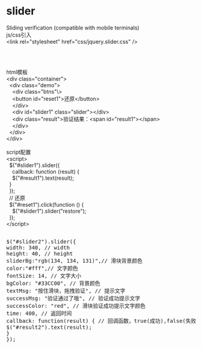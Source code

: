 # slider
Sliding verification (compatible with mobile terminals)<br/>
js/css引入<br/>
\<link rel="stylesheet" href="css/jquery.slider.css" /\><br/>
<script type="text/javascript" src="js/jquery.min.js"></script><br/>
<script type="text/javascript" src="js/jquery.slider.min.js"></script><br/>
html模板<br/>
\<div class="container"\><br/>
&nbsp;&nbsp;\<div class="demo"\><br/>
&nbsp;&nbsp;&nbsp;&nbsp;\<div class="btns"\\><br/>
&nbsp;&nbsp;&nbsp;&nbsp;\<button id="reset1"\>还原\</button\><br/>
&nbsp;&nbsp;&nbsp;&nbsp;\</div\> <br/>
&nbsp;&nbsp;&nbsp;&nbsp;\<div id="slider1" class="slider"\>\</div\><br/>
&nbsp;&nbsp;&nbsp;&nbsp;\<div class="result"\>验证结果：\<span id="result1"\>\</span\><br/>
&nbsp;&nbsp;&nbsp;&nbsp;\</div\><br/>
&nbsp;&nbsp;\</div\><br/>
\</div\><br/>
<br/>
script配置<br/>
\<script\><br/>
&nbsp;&nbsp;\$("#slider1").slider({<br/>
&nbsp;&nbsp;&nbsp;&nbsp;callback: function (result) {<br/>
&nbsp;&nbsp;&nbsp;&nbsp;$("#result1").text(result);<br/>
&nbsp;&nbsp;}<br/>
&nbsp;&nbsp;});<br/>
&nbsp;&nbsp;// 还原<br/>
&nbsp;&nbsp;$("#reset1").click(function () {<br/>
&nbsp;&nbsp;&nbsp;&nbsp;$("#slider1").slider("restore");<br/>
&nbsp;&nbsp;});<br/>
\</script\>
<br />
<br />
<pre>
$("#slider2").slider({
width: 340, // width
height: 40, // height
sliderBg:"rgb(134, 134, 131)",// 滑块背景颜色
color:"#fff",// 文字颜色
fontSize: 14, // 文字大小
bgColor: "#33CC00", // 背景颜色
textMsg: "按住滑块，拖拽验证", // 提示文字
successMsg: "验证通过了哦", // 验证成功提示文字
successColor: "red", // 滑块验证成功提示文字颜色
time: 400, // 返回时间
callback: function(result) { // 回调函数，true(成功),false(失败)
$("#result2").text(result);
}
});
</pre>
